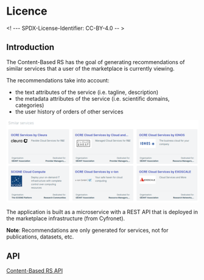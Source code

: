 # Licence

<! --- SPDX-License-Identifier: CC-BY-4.0  -- >

## Introduction

The Content-Based RS has the goal of generating recommendations of similar services that a user of the marketplace is currently viewing.

The recommendations take into account:

- the text attributes of the service (i.e. tagline, description)
- the metadata attributes of the service (i.e. scientific domains, categories)
- the user history of orders of other services

![assets/similar_services_example.png](assets/similar_services_example.png)

The application is built as a microservice with a REST API that is deployed in the marketplace infrastructure (from Cyfronet).

**Note**: Recommendations are only generated for services, not for publications, datasets, etc.

## API

[Content-Based RS API](https://app.swaggerhub.com/apis/MikeXydas/EOSC-ContentBasedRS)
